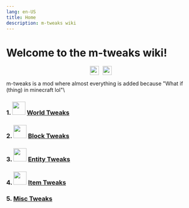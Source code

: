 ```yaml
---
lang: en-US
title: Home
description: m-tweaks wiki
---
```


# Welcome to the m-tweaks wiki!

<div style="justify-content: center;text-align: center;">
<a href="https://www.curseforge.com/minecraft/mc-mods/m-tweaks"><img style="margin-right: 5px;" src="https://cf.way2muchnoise.eu/short_639198_downloads.svg" alt="" height="24" /></a><a href="https://modrinth.com/mod/m-tweaks"><img style="margin-left: 5px;" src="https://img.shields.io/modrinth/dt/TseYlb0f" alt="" height="24" /></a>
</div>

m-tweaks is a mod where almost everything is added because "What if (thing) in minecraft lol"\

### 1. <img fetchpriority="high" src="/images/icons/globe.png" width="35"> [World Tweaks](/world-tweaks/)
### 2. <img fetchpriority="high" src="/images/icons/block.png" width="35"> [Block Tweaks](/block-tweaks/)
### 3. <img fetchpriority="high" src="/images/icons/bee.png" width="35"> [Entity Tweaks](/entity-tweaks/)
### 4. <img fetchpriority="high" src="/images/icons/cart.png" width="35"> [Item Tweaks](/item-tweaks/) 
### 5. [Misc Tweaks](/misc-tweaks/)
